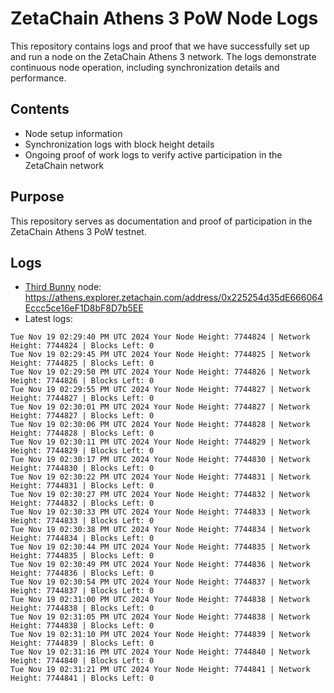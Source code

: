 # ZetaChain Athens 3 PoW Node Logs
This repository contains logs and proof that we have successfully set up and run a node on the ZetaChain Athens 3 network. The logs demonstrate continuous node operation, including synchronization details and performance.

## Contents
- Node setup information
- Synchronization logs with block height details
- Ongoing proof of work logs to verify active participation in the ZetaChain network

## Purpose
This repository serves as documentation and proof of participation in the ZetaChain Athens 3 PoW testnet.

## Logs

- [Third Bunny](https://thirdbunny.xyz/) node: https://athens.explorer.zetachain.com/address/0x225254d35dE666064Eccc5ce16eF1D8bF8D7b5EE
- Latest logs:
```
Tue Nov 19 02:29:40 PM UTC 2024 Your Node Height: 7744824 | Network Height: 7744824 | Blocks Left: 0
Tue Nov 19 02:29:45 PM UTC 2024 Your Node Height: 7744825 | Network Height: 7744825 | Blocks Left: 0
Tue Nov 19 02:29:50 PM UTC 2024 Your Node Height: 7744826 | Network Height: 7744826 | Blocks Left: 0
Tue Nov 19 02:29:55 PM UTC 2024 Your Node Height: 7744827 | Network Height: 7744827 | Blocks Left: 0
Tue Nov 19 02:30:01 PM UTC 2024 Your Node Height: 7744827 | Network Height: 7744827 | Blocks Left: 0
Tue Nov 19 02:30:06 PM UTC 2024 Your Node Height: 7744828 | Network Height: 7744828 | Blocks Left: 0
Tue Nov 19 02:30:11 PM UTC 2024 Your Node Height: 7744829 | Network Height: 7744829 | Blocks Left: 0
Tue Nov 19 02:30:17 PM UTC 2024 Your Node Height: 7744830 | Network Height: 7744830 | Blocks Left: 0
Tue Nov 19 02:30:22 PM UTC 2024 Your Node Height: 7744831 | Network Height: 7744831 | Blocks Left: 0
Tue Nov 19 02:30:27 PM UTC 2024 Your Node Height: 7744832 | Network Height: 7744832 | Blocks Left: 0
Tue Nov 19 02:30:33 PM UTC 2024 Your Node Height: 7744833 | Network Height: 7744833 | Blocks Left: 0
Tue Nov 19 02:30:38 PM UTC 2024 Your Node Height: 7744834 | Network Height: 7744834 | Blocks Left: 0
Tue Nov 19 02:30:44 PM UTC 2024 Your Node Height: 7744835 | Network Height: 7744835 | Blocks Left: 0
Tue Nov 19 02:30:49 PM UTC 2024 Your Node Height: 7744836 | Network Height: 7744836 | Blocks Left: 0
Tue Nov 19 02:30:54 PM UTC 2024 Your Node Height: 7744837 | Network Height: 7744837 | Blocks Left: 0
Tue Nov 19 02:31:00 PM UTC 2024 Your Node Height: 7744838 | Network Height: 7744838 | Blocks Left: 0
Tue Nov 19 02:31:05 PM UTC 2024 Your Node Height: 7744838 | Network Height: 7744838 | Blocks Left: 0
Tue Nov 19 02:31:10 PM UTC 2024 Your Node Height: 7744839 | Network Height: 7744839 | Blocks Left: 0
Tue Nov 19 02:31:16 PM UTC 2024 Your Node Height: 7744840 | Network Height: 7744840 | Blocks Left: 0
Tue Nov 19 02:31:21 PM UTC 2024 Your Node Height: 7744841 | Network Height: 7744841 | Blocks Left: 0
```
